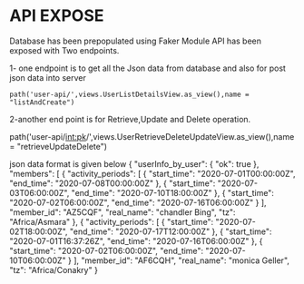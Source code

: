 # API EXPOSE
Database has been prepopulated using Faker Module
API has been exposed with Two endpoints.

1- one endpoint is to get all the Json data from database and also for post json data into server

    path('user-api/',views.UserListDetailsView.as_view(),name = "listAndCreate")
    
2-another end point is for Retrieve,Update and Delete operation.
    
   path('user-api/<int:pk>/',views.UserRetrieveDeleteUpdateView.as_view(),name = "retrieveUpdateDelete")
   
json data format is given below
    {
        "userInfo_by_user": {
            "ok": true
        },
        "members": [
            {
                "activity_periods": [
                    {
                        "start_time": "2020-07-01T00:00:00Z",
                        "end_time": "2020-07-08T00:00:00Z"
                    },
                    {
                        "start_time": "2020-07-03T06:00:00Z",
                        "end_time": "2020-07-10T18:00:00Z"
                    },
                    {
                        "start_time": "2020-07-02T06:00:00Z",
                        "end_time": "2020-07-16T06:00:00Z"
                    }
                ],
                "member_id": "AZ5CQF",
                "real_name": "chandler Bing",
                "tz": "Africa/Asmara"
            },
            {
                "activity_periods": [
                    {
                        "start_time": "2020-07-02T18:00:00Z",
                        "end_time": "2020-07-17T12:00:00Z"
                    },
                    {
                        "start_time": "2020-07-01T16:37:26Z",
                        "end_time": "2020-07-16T06:00:00Z"
                    },
                    {
                        "start_time": "2020-07-02T06:00:00Z",
                        "end_time": "2020-07-10T06:00:00Z"
                    }
                ],
                "member_id": "AF6CQH",
                "real_name": "monica Geller",
                "tz": "Africa/Conakry"
            }   